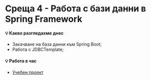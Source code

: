 # Среща 4 - Работа с бази данни в Spring Framework
 
#### 💡 Какво разгледахме днес
- Закачване на база данни към Spring Boot;  <br>
- Работа с JDBCTemplate;  <br>

<!-- #### 💡 Лекционна статия -->
<!-- - [Какво е Reflection и има ли почва у нас](./tutorial/README.md) -->


<!-- #### 🔗 Полезни линкове -->
<!-- - [HTTP спецификация](https://developer.mozilla.org/en-US/docs/Web/HTTP/Resources_and_specifications)
- [Front-controller](https://en.wikipedia.org/wiki/Front_controller)
- [Работа с Reflektion](https://github.com/ankuanand/ImportantJavaBooks/blob/master/Java%20Reflection%20in%20Action%2C%202005.pdf) -->


#### 💡 Работа в час
- [Учебен проект](./cw)


<!--
#### 🕹️ Ресурси и материали
 * [Сорс код от срещата](./source/) -->

